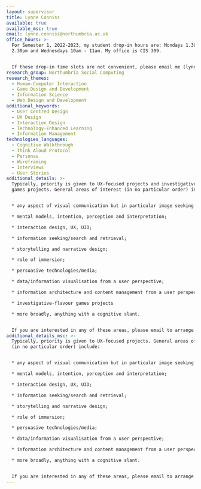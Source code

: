 ```yaml
---
layout: supervisor
title: Lynne Conniss
available: true
available_msc: true
email: lynne.conniss@northumbria.ac.uk
office_hours: >-
  For Semester 1, 2022-2023, my student drop-in hours are: Mondays 1.30pm -
  2.30pm and Wednesdays 10am - 11am. My office is CIS 309. 


  If these drop-in time slots are not convenient, please email me (lynne.conniss@northumbria.ac.uk) for an appointment. 
research_group: Northumbria Social Computing
research_themes:
  - Human-Computer Interaction
  - Game Design and Development
  - Information Science
  - Web Design and Development
additional_keywords:
  - User Centred Design
  - UX Design
  - Interaction Design
  - Technology-Enhanced Learning
  - Information Management
technologies_languages:
  - Cognitive Walkthrough
  - Think Aloud Protocol
  - Personas
  - Wireframing
  - Interviews
  - User Stories
additional_details: >-
  Typically, priority is given to UX-focused projects and investigative-flavour
  games projects. General areas of interest (in no particular order) include:


  * any aspect of visual communication but in particular image seeking behaviour, colour theory and Gestalt principals;

  * mental models, intention, perception and interpretation;

  * interaction design, UX, UID;

  * information seeking/search and retrieval;

  * storytelling and narrative design;

  * role of immersion;

  * persuasive technologies/media;

  * data/information visualisation from a user perspective;

  * information architecture and content management from a user perspective;

  * investigative-flavour games projects

  * more broadly, anything with a cognitive slant.


  If you are interested in any of these areas, please email to arrange a chat (lynne.conniss@northumbria.ac.uk) indicating which area you are interested in and any initial project ideas. Thanks.
additional_details_msc: >-
  Typically, priority is given to UX-focused projects. General areas of interest
  (in no particular order) include:


  * any aspect of visual communication but in particular image seeking behaviour, colour theory and Gestalt principals;

  * mental models, intention, perception and interpretation;

  * interaction design, UX, UID;

  * information seeking/search and retrieval;

  * storytelling and narrative design;

  * role of immersion;

  * persuasive technologies/media;

  * data/information visualisation from a user perspective;

  * information architecture and content management from a user perspective;

  * more broadly, anything with a cognitive slant.


  If you are interested in any of these areas, please email to arrange a chat (lynne.conniss@northumbria.ac.uk) indicating which area you are interested in and any initial project ideas. Thanks.
---
```


